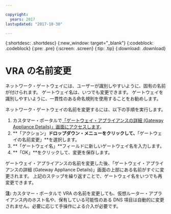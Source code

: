 ```yaml
---

copyright:
  years: 2017
lastupdated: "2017-10-30"

---
```


{:shortdesc: .shortdesc}
{:new_window: target="_blank"}
{:codeblock: .codeblock}
{:pre: .pre}
{:screen: .screen}
{:tip: .tip}
{:download: .download}

# VRA の名前変更

ネットワーク・ゲートウェイには、ユーザーが識別しやすいように、固有の名前が付けられます。 ゲートウェイ名は、いつでも変更できます。 ゲートウェイを識別しやすいように、一貫性のある命名規則を使用することをお勧めします。

ネットワーク・ゲートウェイの名前を変更するには、以下の手順を実行します。

1. カスタマー・ポータルで[「ゲートウェイ・アプライアンスの詳細 (Gateway Appliance Details)」画面にアクセスします](access-gateway-details.html)。 
2. **「アクション」**ドロップダウン・メニューをクリックして、**「ゲートウェイの名前変更」**を選択します。
3. **「ゲートウェイ名」**フィールドに新しいゲートウェイ名を入力します。
4. **「OK」**をクリックして、変更を保存します。 

ゲートウェイ・アプライアンスの名前を変更した後、「ゲートウェイ・アプライアンスの詳細 (Gateway Appliance Details)」画面の上部にある名前がすぐに変更されます。 上記のステップを繰り返すことで、ゲートウェイ名をいつでも再変更できます。

**注:** カスタマー・ポータルで VRA の名前を変更しても、仮想ルーター・アプライアンス内のホスト名や、保有している可能性のある DNS 項目は自動的に変更されません。必要に応じて手操作による介入が必要です。
